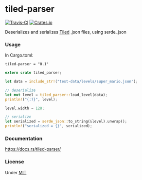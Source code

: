 # tiled-parser

[![Travis-CI](https://api.travis-ci.org/martinlindhe/tiled-parser.svg)](https://travis-ci.org/martinlindhe/tiled-parser) [![Crates.io](https://img.shields.io/crates/v/tiled-parser.svg)](https://crates.io/crates/tiled-parser)

Deserializes and serializes [Tiled](http://www.mapeditor.org/) .json files, using serde_json


### Usage

In Cargo.toml:

```tiled-parser = "0.1"```

```rust
extern crate tiled_parser;

let data = include_str!("test-data/levels/super_mario.json");

// deserialize
let mut level = tiled_parser::load_level(data);
println!("{:?}", level);

level.width = 128;

// serialize
let serialized = serde_json::to_string(&level).unwrap();
println!("serialized = {}", serialized);
```


### Documentation

https://docs.rs/tiled-parser/


### License

Under [MIT](LICENSE)
